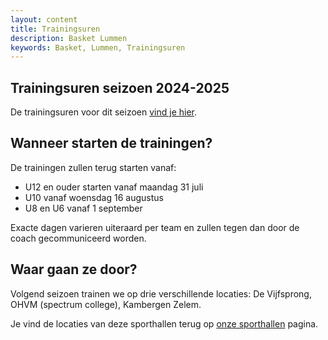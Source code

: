 ```yaml
---
layout: content
title: Trainingsuren
description: Basket Lummen
keywords: Basket, Lummen, Trainingsuren
---
```


## Trainingsuren seizoen 2024-2025

De trainingsuren voor dit seizoen [vind je hier](/training/2024/trainingsuren-2024-2025.xlsx).

## Wanneer starten de trainingen?

De trainingen zullen terug starten vanaf:

- U12 en ouder starten vanaf maandag 31 juli
- U10 vanaf woensdag 16 augustus
- U8 en U6 vanaf 1 september

Exacte dagen varieren uiteraard per team en zullen tegen dan door de coach gecommuniceerd worden.

## Waar gaan ze door?

Volgend seizoen trainen we op drie verschillende locaties: De Vijfsprong, OHVM (spectrum college), Kambergen Zelem.

Je vind de locaties van deze sporthallen terug op [onze sporthallen](/club/sporthal) pagina.